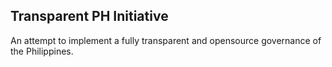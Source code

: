 ## Transparent PH Initiative

An attempt to implement a fully transparent and opensource governance of the Philippines.

